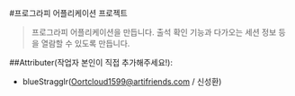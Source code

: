 #프로그라피 어플리케이션 프로젝트
>
> 프로그라피 어플리케이션을 만듭니다.
> 출석 확인 기능과 다가오는 세션 정보 등을 열람할 수 있도록 만듭니다.
>

##Attributer(작업자 본인이 직접 추가해주세요!):
- blueStragglr(Oortcloud1599@artifriends.com / 신성환)

